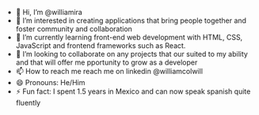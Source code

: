 - 👋 Hi, I’m @williamira
- 👀 I’m interested in creating applications that bring people together and foster community and collaboration 
- 🌱 I’m currently learning front-end web development with HTML, CSS, JavaScript and frontend frameworks such as React.
- 💞️ I’m looking to collaborate on any projects that our suited to my ability and that will offer me pportunity to grow as a developer
- 📫 How to reach me reach me on linkedin @williamcolwill
- 😄 Pronouns: He/Him
- ⚡ Fun fact: I spent 1.5 years in Mexico and can now speak spanish quite fluently 

<!---
williamira/williamira is a ✨ special ✨ repository because its `README.md` (this file) appears on your GitHub profile.
You can click the Preview link to take a look at your changes.
--->
